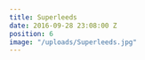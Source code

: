 ```yaml
---
title: Superleeds
date: 2016-09-28 23:08:00 Z
position: 6
image: "/uploads/Superleeds.jpg"
---
```


